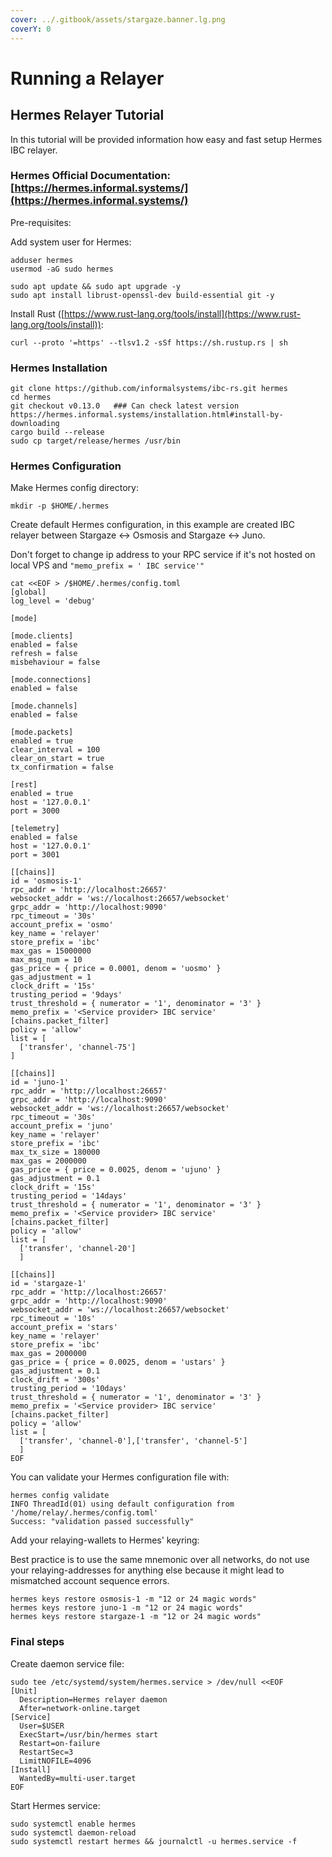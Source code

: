 ```yaml
---
cover: ../.gitbook/assets/stargaze.banner.lg.png
coverY: 0
---
```


# Running a Relayer

## Hermes Relayer Tutorial

In this tutorial will be provided information how easy and fast setup Hermes IBC relayer.

### Hermes Official Documentation: [https://hermes.informal.systems/](https://hermes.informal.systems/)

Pre-requisites:

Add system user for Hermes:

```
adduser hermes
usermod -aG sudo hermes
```

```
sudo apt update && sudo apt upgrade -y
sudo apt install librust-openssl-dev build-essential git -y
```

Install Rust ([https://www.rust-lang.org/tools/install](https://www.rust-lang.org/tools/install)):

```
curl --proto '=https' --tlsv1.2 -sSf https://sh.rustup.rs | sh
```

### Hermes Installation

```
git clone https://github.com/informalsystems/ibc-rs.git hermes
cd hermes
git checkout v0.13.0   ### Can check latest version https://hermes.informal.systems/installation.html#install-by-downloading
cargo build --release
sudo cp target/release/hermes /usr/bin
```

### Hermes Configuration

Make Hermes config directory:

```
mkdir -p $HOME/.hermes
```

Create default Hermes configuration, in this example are created IBC relayer between Stargaze <-> Osmosis and Stargaze <-> Juno.

Don't forget to change ip address to your RPC service if it's not hosted on local VPS and `"memo_prefix = ' IBC service'"`

```
cat <<EOF > /$HOME/.hermes/config.toml
[global]
log_level = 'debug'

[mode]

[mode.clients]
enabled = false
refresh = false
misbehaviour = false

[mode.connections]
enabled = false

[mode.channels]
enabled = false

[mode.packets]
enabled = true
clear_interval = 100
clear_on_start = true
tx_confirmation = false

[rest]
enabled = true
host = '127.0.0.1'
port = 3000

[telemetry]
enabled = false
host = '127.0.0.1'
port = 3001

[[chains]]
id = 'osmosis-1'
rpc_addr = 'http://localhost:26657'
websocket_addr = 'ws://localhost:26657/websocket'
grpc_addr = 'http://localhost:9090'
rpc_timeout = '30s'
account_prefix = 'osmo'
key_name = 'relayer'
store_prefix = 'ibc'
max_gas = 15000000
max_msg_num = 10
gas_price = { price = 0.0001, denom = 'uosmo' }
gas_adjustment = 1
clock_drift = '15s'
trusting_period = '9days'
trust_threshold = { numerator = '1', denominator = '3' }
memo_prefix = '<Service provider> IBC service'
[chains.packet_filter]
policy = 'allow'
list = [
  ['transfer', 'channel-75']
]

[[chains]]
id = 'juno-1'
rpc_addr = 'http://localhost:26657'
grpc_addr = 'http://localhost:9090'
websocket_addr = 'ws://localhost:26657/websocket'
rpc_timeout = '30s'
account_prefix = 'juno'
key_name = 'relayer'
store_prefix = 'ibc'
max_tx_size = 180000
max_gas = 2000000
gas_price = { price = 0.0025, denom = 'ujuno' }
gas_adjustment = 0.1
clock_drift = '15s'
trusting_period = '14days'
trust_threshold = { numerator = '1', denominator = '3' }
memo_prefix = '<Service provider> IBC service'
[chains.packet_filter]
policy = 'allow'
list = [
  ['transfer', 'channel-20']
  ]

[[chains]]
id = 'stargaze-1'
rpc_addr = 'http://localhost:26657'
grpc_addr = 'http://localhost:9090'
websocket_addr = 'ws://localhost:26657/websocket'
rpc_timeout = '10s'
account_prefix = 'stars'
key_name = 'relayer'
store_prefix = 'ibc'
max_gas = 2000000
gas_price = { price = 0.0025, denom = 'ustars' }
gas_adjustment = 0.1
clock_drift = '300s'
trusting_period = '10days'
trust_threshold = { numerator = '1', denominator = '3' }
memo_prefix = '<Service provider> IBC service'
[chains.packet_filter]
policy = 'allow'
list = [
  ['transfer', 'channel-0'],['transfer', 'channel-5']
  ]
EOF
```

You can validate your Hermes configuration file with:

```
hermes config validate
INFO ThreadId(01) using default configuration from '/home/relay/.hermes/config.toml'
Success: "validation passed successfully"
```

Add your relaying-wallets to Hermes' keyring:

Best practice is to use the same mnemonic over all networks, do not use your relaying-addresses for anything else because it might lead to mismatched account sequence errors.

```
hermes keys restore osmosis-1 -m "12 or 24 magic words"
hermes keys restore juno-1 -m "12 or 24 magic words"
hermes keys restore stargaze-1 -m "12 or 24 magic words"
```

### Final steps

Create daemon service file:

```
sudo tee /etc/systemd/system/hermes.service > /dev/null <<EOF
[Unit]
  Description=Hermes relayer daemon
  After=network-online.target
[Service]
  User=$USER
  ExecStart=/usr/bin/hermes start
  Restart=on-failure
  RestartSec=3
  LimitNOFILE=4096
[Install]
  WantedBy=multi-user.target
EOF
```

Start Hermes service:

```
sudo systemctl enable hermes
sudo systemctl daemon-reload
sudo systemctl restart hermes && journalctl -u hermes.service -f
```
